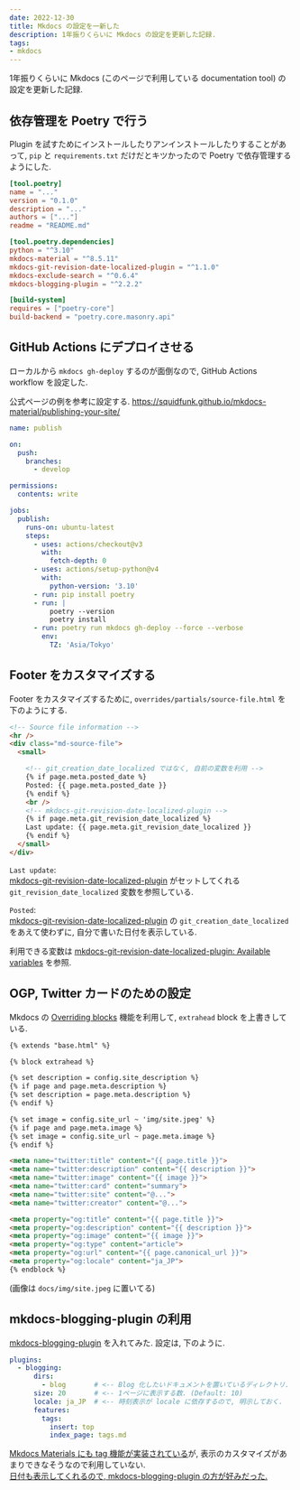 ```yaml
---
date: 2022-12-30
title: Mkdocs の設定を一新した
description: 1年振りくらいに Mkdocs の設定を更新した記録.
tags:
- mkdocs
---
```


1年振りくらいに Mkdocs (このページで利用している documentation tool) の設定を更新した記録.


## 依存管理を Poetry で行う

Plugin を試すためにインストールしたりアンインストールしたりすることがあって, `pip` と `requirements.txt` だけだとキツかったので
Poetry で依存管理するようにした.

```toml title="pyproject.toml"
[tool.poetry]
name = "..."
version = "0.1.0"
description = "..."
authors = ["..."]
readme = "README.md"

[tool.poetry.dependencies]
python = "^3.10"
mkdocs-material = "^8.5.11"
mkdocs-git-revision-date-localized-plugin = "^1.1.0"
mkdocs-exclude-search = "^0.6.4"
mkdocs-blogging-plugin = "^2.2.2"

[build-system]
requires = ["poetry-core"]
build-backend = "poetry.core.masonry.api"
```


## GitHub Actions にデプロイさせる

ローカルから `mkdocs gh-deploy` するのが面倒なので, GitHub Actions workflow を設定した.

公式ページの例を参考に設定する.
https://squidfunk.github.io/mkdocs-material/publishing-your-site/

```yaml title=".github/workflows/publish.yaml"
name: publish

on:
  push:
    branches:
      - develop

permissions:
  contents: write

jobs:
  publish:
    runs-on: ubuntu-latest
    steps:
      - uses: actions/checkout@v3
        with:
          fetch-depth: 0
      - uses: actions/setup-python@v4
        with:
          python-version: '3.10'
      - run: pip install poetry
      - run: |
          poetry --version
          poetry install
      - run: poetry run mkdocs gh-deploy --force --verbose
        env:
          TZ: 'Asia/Tokyo'
```


## Footer をカスタマイズする

Footer をカスタマイズするために, `overrides/partials/source-file.html` を下のようにする.

```html title="overrides/partials/source-file.html"
<!-- Source file information -->
<hr />
<div class="md-source-file">
  <small>

    <!-- git_creation_date_localized ではなく, 自前の変数を利用 -->
    {% if page.meta.posted_date %}
    Posted: {{ page.meta.posted_date }}
    {% endif %}
    <br />
    <!-- mkdocs-git-revision-date-localized-plugin -->
    {% if page.meta.git_revision_date_localized %}
    Last update: {{ page.meta.git_revision_date_localized }}
    {% endif %}
  </small>
</div>
```

`Last update`:<br>
[mkdocs-git-revision-date-localized-plugin] がセットしてくれる `git_revision_date_localized` 変数を参照している.

`Posted`:<br>
[mkdocs-git-revision-date-localized-plugin] の `git_creation_date_localized` をあえて使わずに, 自分で書いた日付を表示している.

利用できる変数は [mkdocs-git-revision-date-localized-plugin: Available variables](https://timvink.github.io/mkdocs-git-revision-date-localized-plugin/available-variables/) を参照.

[mkdocs-git-revision-date-localized-plugin]: https://timvink.github.io/mkdocs-git-revision-date-localized-plugin/


## OGP, Twitter カードのための設定

Mkdocs の [Overriding blocks](https://squidfunk.github.io/mkdocs-material/customization/#overriding-blocks) 機能を利用して,
`extrahead` block を上書きしている.

```html title="overrides/main.html"
{% extends "base.html" %}

{% block extrahead %}

{% set description = config.site_description %}
{% if page and page.meta.description %}
{% set description = page.meta.description %}
{% endif %}

{% set image = config.site_url ~ 'img/site.jpeg' %}
{% if page and page.meta.image %}
{% set image = config.site_url ~ page.meta.image %}
{% endif %}

<meta name="twitter:title" content="{{ page.title }}">
<meta name="twitter:description" content="{{ description }}">
<meta name="twitter:image" content="{{ image }}">
<meta name="twitter:card" content="summary">
<meta name="twitter:site" content="@...">
<meta name="twitter:creator" content="@...">

<meta property="og:title" content="{{ page.title }}">
<meta property="og:description" content="{{ description }}">
<meta property="og:image" content="{{ image }}">
<meta property="og:type" content="article">
<meta property="og:url" content="{{ page.canonical_url }}">
<meta property="og:locale" content="ja_JP">
{% endblock %}
```

(画像は `docs/img/site.jpeg` に置いてる)


## mkdocs-blogging-plugin の利用

[mkdocs-blogging-plugin] を入れてみた. 設定は, 下のように.

```yaml title="mkdocs.yml"
plugins:
  - blogging:
      dirs:
        - blog       # <-- Blog 化したいドキュメントを置いているディレクトリ.
      size: 20       # <-- 1ページに表示する数. (Default: 10)  
      locale: ja_JP  # <-- 時刻表示が locale に依存するので, 明示しておく.
      features:
        tags:
          insert: top
          index_page: tags.md
```

[Mkdocs Materials にも tag 機能が実装されている][link1]が, 表示のカスタマイズがあまりできなそうなので利用していない. <br>
[日付も表示してくれるので, mkdocs-blogging-plugin の方が好みだった.][link2]

[link1]: https://squidfunk.github.io/mkdocs-material/setup/setting-up-tags/
[link2]: https://liang2kl.codes/mkdocs-blogging-plugin/features/#get-an-index-page
[mkdocs-blogging-plugin]: https://liang2kl.codes/mkdocs-blogging-plugin/
